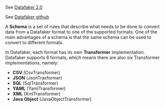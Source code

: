 See [Datafaker 2.0](https://dzone.com/articles/datafaker-20)

See [Datafaker github](https://github.com/datafaker-net/datafaker)

A **Schema** is a set of rules that describe what needs to be done to convert data from a Datafaker format to one of the supported formats. One of the main advantages of a schema is that the same schema can be used to convert to different formats.

In Datafaker, each format has its own **Transformer** implementation. Datafaker supports 6 formats, which means there are also six Transformer implementations, namely: 

- **CSV** (CsvTransformer)
- **JSON** (JsonTrasformer)
- **SQL** (SqlTransformer)
- **YAML** (YamlTransformer)
- **XML** (XmlTransformer)
- **Java Object** (JavaObjectTransformer)
